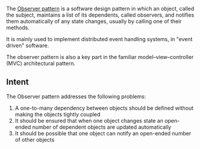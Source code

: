 The [Observer pattern](https://en.wikipedia.org/wiki/Observer_pattern) is a software design pattern in which an object, called the subject, maintains a list of its dependents, called observers, and notifies them automatically of any state changes, usually by calling one of their methods.

It is mainly used to implement distributed event handling systems, in "event driven" software.

The observer pattern is also a key part in the familiar model–view–controller (MVC) architectural pattern.

## Intent
The Observer pattern addresses the following problems:
 1. A one-to-many dependency between objects should be defined without making the objects tightly coupled
 2. It should be ensured that when one object changes state an open-ended number of dependent objects are updated automatically
 3. It should be possible that one object can notify an open-ended number of other objects




